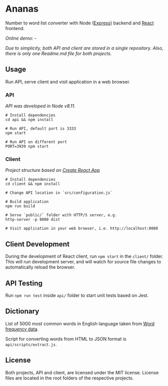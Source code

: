 # Ananas

Number to word list converter with Node ([Express](https://expressjs.com/)) backend and [React](https://reactjs.org/) frontend.

*Online demo: -*

*Due to simplicity, both API and client are stored in a single repository. Also, there is only one Readme.md file for both projects.*


## Usage

Run API, serve client and visit application in a web browser.

### API

*API was developed in Node v8.11.*

```
# Install dependencies
cd api && npm install

# Run API, default port is 3333
npm start

# Run API on different port
PORT=3939 npm start
```

### Client

*Project structure based on [Create React App](https://github.com/facebook/create-react-app/)*

```
# Install dependencies
cd client && npm install

# Change API location in `src/configuration.js`

# Build application
npm run build

# Serve `public/` folder with HTTP/S server, e.g.
http-server -p 8080 dist

# Visit application in your web browser, i.e. http://localhost:8080
```


## Client Development

During the development of React client, run `npm start` in the `client/` folder. This will run development server, and will watch for source file changes to automatically reload the browser.


## API Testing

Run `npm run test` inside `api/` folder to start unit tests based on Jest.


## Dictionary

List of 5000 most common words in English language taken from [Word frequency data](https://www.wordfrequency.info/).

Script for converting words from HTML to JSON format is `api/scripts/extract.js`.


## License

Both projects, API and client, are licensed under the MIT license. License files are located in the root folders of the respective projects.
